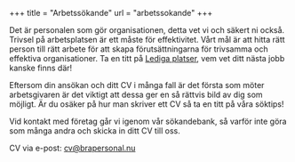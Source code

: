 +++
title = "Arbetssökande"
url = "arbetssokande"
+++

Det är personalen som gör organisationen, detta vet vi och säkert ni också.
Trivsel på arbetsplatsen är ett måste för effektivitet. Vårt mål är att hitta
rätt person till rätt arbete för att skapa förutsättningarna för trivsamma och
effektiva organisationer. Ta en titt på [Lediga platser](/lediga-platser), vem
vet ditt nästa jobb kanske finns där!

Eftersom din ansökan och ditt CV i många fall är det första som möter
arbetsgivaren är det viktigt att dessa ger en så rättvis bild av dig som
möjligt. Är du osäker på hur man skriver ett CV så ta en titt på våra söktips!

Vid kontakt med företag går vi igenom vår sökandebank, så varför inte göra som
många andra och skicka in ditt CV till oss.

CV via e-post: [cv@brapersonal.nu](mailto:cv@brapersonal.nu)